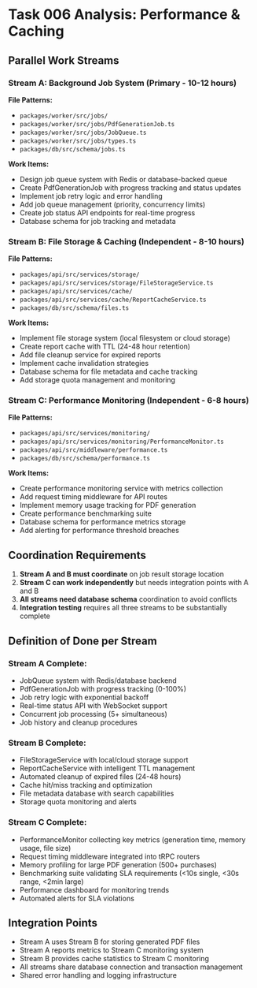 # Task 006 Analysis: Performance & Caching

## Parallel Work Streams

### Stream A: Background Job System (Primary - 10-12 hours)
**File Patterns:**
- `packages/worker/src/jobs/`
- `packages/worker/src/jobs/PdfGenerationJob.ts`
- `packages/worker/src/jobs/JobQueue.ts`
- `packages/worker/src/jobs/types.ts`
- `packages/db/src/schema/jobs.ts`

**Work Items:**
- Design job queue system with Redis or database-backed queue
- Create PdfGenerationJob with progress tracking and status updates
- Implement job retry logic and error handling
- Add job queue management (priority, concurrency limits)
- Create job status API endpoints for real-time progress
- Database schema for job tracking and metadata

### Stream B: File Storage & Caching (Independent - 8-10 hours)
**File Patterns:**
- `packages/api/src/services/storage/`
- `packages/api/src/services/storage/FileStorageService.ts`
- `packages/api/src/services/cache/`
- `packages/api/src/services/cache/ReportCacheService.ts`
- `packages/db/src/schema/files.ts`

**Work Items:**
- Implement file storage system (local filesystem or cloud storage)
- Create report cache with TTL (24-48 hour retention)
- Add file cleanup service for expired reports
- Implement cache invalidation strategies
- Database schema for file metadata and cache tracking
- Add storage quota management and monitoring

### Stream C: Performance Monitoring (Independent - 6-8 hours)
**File Patterns:**
- `packages/api/src/services/monitoring/`
- `packages/api/src/services/monitoring/PerformanceMonitor.ts`
- `packages/api/src/middleware/performance.ts`
- `packages/db/src/schema/performance.ts`

**Work Items:**
- Create performance monitoring service with metrics collection
- Add request timing middleware for API routes
- Implement memory usage tracking for PDF generation
- Create performance benchmarking suite
- Database schema for performance metrics storage
- Add alerting for performance threshold breaches

## Coordination Requirements

1. **Stream A and B must coordinate** on job result storage location
2. **Stream C can work independently** but needs integration points with A and B
3. **All streams need database schema** coordination to avoid conflicts
4. **Integration testing** requires all three streams to be substantially complete

## Definition of Done per Stream

### Stream A Complete:
- JobQueue system with Redis/database backend
- PdfGenerationJob with progress tracking (0-100%)
- Job retry logic with exponential backoff
- Real-time status API with WebSocket support
- Concurrent job processing (5+ simultaneous)
- Job history and cleanup procedures

### Stream B Complete:
- FileStorageService with local/cloud storage support
- ReportCacheService with intelligent TTL management
- Automated cleanup of expired files (24-48 hours)
- Cache hit/miss tracking and optimization
- File metadata database with search capabilities
- Storage quota monitoring and alerts

### Stream C Complete:
- PerformanceMonitor collecting key metrics (generation time, memory usage, file size)
- Request timing middleware integrated into tRPC routers
- Memory profiling for large PDF generation (500+ purchases)
- Benchmarking suite validating SLA requirements (<10s single, <30s range, <2min large)
- Performance dashboard for monitoring trends
- Automated alerts for SLA violations

## Integration Points

- Stream A uses Stream B for storing generated PDF files
- Stream A reports metrics to Stream C monitoring system
- Stream B provides cache statistics to Stream C monitoring
- All streams share database connection and transaction management
- Shared error handling and logging infrastructure